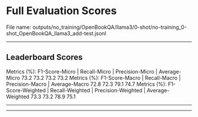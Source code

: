 # Full Evaluation Scores

File name: outputs/no_training/OpenBookQA/llama3/0-shot/no-training_0-shot_OpenBookQA_llama3_add-test.jsonl


---

## Leaderboard Scores

Metrics (%): F1-Score-Micro | Recall-Micro | Precision-Micro | Average-Micro
                73.2        73.2          73.2        73.2
Metrics (%): F1-Score-Macro | Recall-Macro | Precision-Macro | Average-Macro
                72.8        72.3          79.1        74.7
Metrics (%): F1-Score-Weighted | Recall-Weighted | Precision-Weighted | Average-Weighted
                73.3        73.2          78.9        75.1

---


---

